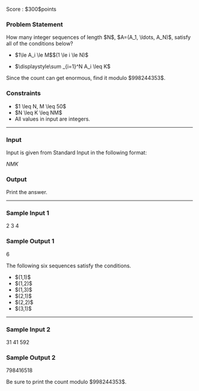 
<div>

<span>

<span>

<p>
Score : $300$points
</p>

<div>

<section>

### **Problem Statement**

<p>
How many integer sequences of length $N$, $A=(A_1, \ldots, A_N)$, satisfy all of the conditions below?
</p>

<ul>

<li>

<p>
$1\le A_i \le M$$(1 \le i \le N)$
</p>

</li>

<li>

<p>
$\displaystyle\sum _{i=1}^N A_i \leq K$
</p>

</li>

</ul>

<p>
Since the count can get enormous, find it modulo $998244353$.
</p>

</section>

</div>

<div>

<section>

### **Constraints**

<ul>

<li>
$1 \leq N, M \leq 50$
</li>

<li>
$N \leq K \leq NM$
</li>

<li>
All values in input are integers.
</li>

</ul>

</section>

</div>

---

<div>

<div>

<section>

### **Input**

<p>
Input is given from Standard Input in the following format:
</p>

<div>

$N$$M$$K$
</div>

</section>

</div>

<div>

<section>

### **Output**

<p>
Print the answer.
</p>

</section>

</div>

</div>

---

<div>

<section>

### **Sample Input 1**

<div>

2 3 4

</div>

</section>

</div>

<div>

<section>

### **Sample Output 1**

<div>

6

</div>

<p>
The following six sequences satisfy the conditions.
</p>

<ul>

<li>
$(1,1)$
</li>

<li>
$(1,2)$
</li>

<li>
$(1,3)$
</li>

<li>
$(2,1)$
</li>

<li>
$(2,2)$
</li>

<li>
$(3,1)$
</li>

</ul>

</section>

</div>

---

<div>

<section>

### **Sample Input 2**

<div>

31 41 592

</div>

</section>

</div>

<div>

<section>

### **Sample Output 2**

<div>

798416518

</div>

<p>
Be sure to print the count modulo $998244353$.
</p>

</section>

</div>

</span>

</span>

</div>
